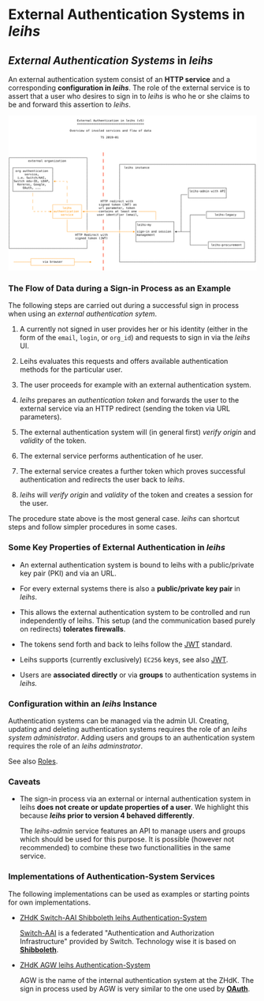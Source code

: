External Authentication Systems in _leihs_
===========================================

## _External Authentication Systems_ in _leihs_

An external authentication system consist of an **HTTP service** and a
corresponding **configuration in _leihs_**. The role of the external service is to
assert that a user who desires to sign in to _leihs_ is who he or she claims to
be and forward this assertion to _leihs_. 

![Diagram External Authentication](./Authentication/external_authentication.svg)

### The Flow of Data during a Sign-in Process as an Example

The following steps are carried out during a successful sign in process when
using an _external authentication sytem_. 

1. A currently not signed in user provides her or his identity (either in the
   form of the `email`, `login`, or `org_id`) and requests to sign in via the
   _leihs_ UI.

2. Leihs evaluates this requests and offers available authentication methods 
  for the particular user. 

3. The user proceeds for example with an external authentication system.

4. _leihs_ prepares an _authentication token_ and forwards the user to the 
  external service via an HTTP redirect (sending the token via URL parameters).  

5. The external authentication system will (in general first) _verify origin_
   and _validity_ of the token. 
   
6. The external service performs authentication of he user.

7. The external service creates a further token which proves successful
   authentication and redirects the user back to _leihs_. 

8. _leihs_ will _verify origin_ and _validity_ of the token and creates a
   session for the user.

The procedure state above is the most general case. _leihs_ can shortcut steps
and follow simpler procedures in some cases. 


### Some Key Properties of External Authentication in _leihs_

* An external authentication system is bound to leihs with a public/private key
  pair (PKI) and via an URL. 

* For every external systems there is also a **public/private key pair** in _leihs_.  

* This allows the external authentication system to be controlled and run 
  independently of leihs. This setup (and the communication based purely 
  on redirects) **tolerates firewalls**. 

* The tokens send forth and back to leihs follow the [JWT](https://jwt.io/)
  standard.

* Leihs supports (currently exclusively) `EC256` keys, see also [JWT](https://jwt.io/).

* Users are **associated directly** or via **groups** to authentication systems in
  _leihs._ 



### Configuration within an _leihs_ Instance

Authentication systems can be managed via the admin UI. Creating, updating and
deleting authentication systems requires the role of an _leihs system
administrator_.  Adding users and groups to an authentication system requires
the role of an _leihs adminstrator_.

See also [Roles](roles).
  

### Caveats 

* The sign-in process via an external or internal authentication system in
  leihs **does not create or update properties of a user**. We highlight this
  because **_leihs_ prior to version 4 behaved differently**.
  
  The _leihs-admin_ service features an API to manage users and groups which
  should be used for this purpose.  It is possible (however not recommended) to
  combine these two functionallities in the same service.


### Implementations of Authentication-System Services 

The following implementations can be used as examples or starting points for own implementations.

* [ZHdK Switch-AAI Shibboleth leihs Authentication-System](https://github.com/leihs/leihs-zhdk-switchaai-shibboleth-auth-system)

  [Switch-AAI](https://www.switch.ch/aai/) is a federated  "Authentication and Authorization Infrastructure" provided by Switch.
  Technology wise it is based on [**Shibboleth**](ci.zhdk.ch/cider-ci/commits/).

* [ZHdK AGW leihs Authentication-System](https://github.com/leihs/leihs-zhdk-agw-auth-system)

  AGW is the name of the internal authentication system at the ZHdK. The sign in process used by AGW
  is very similar to the one used by [**OAuth**](https://oauth.net/).


